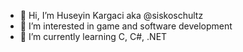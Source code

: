 - 👋 Hi, I’m Huseyin Kargaci aka @siskoschultz
- 👀 I’m interested in game and software development
- 🌱 I’m currently learning C, C#, .NET
